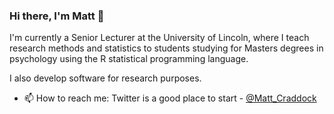 ### Hi there, I'm Matt 👋

I'm currently a Senior Lecturer at the University of Lincoln, where I teach research methods and statistics to students studying for Masters degrees in psychology using the R statistical programming language.

I also develop software for research purposes. 

- 📫 How to reach me: Twitter is a good place to start - [@Matt_Craddock](https://twitter.com/Matt_Craddock)
<!--
**craddm/craddm** is a ✨ _special_ ✨ repository because its `README.md` (this file) appears on your GitHub profile.

Here are some ideas to get you started:

- 🔭 I’m currently working on ...
- 🌱 I’m currently learning ...
- 👯 I’m looking to collaborate on ...
- 🤔 I’m looking for help with ...
- 💬 Ask me about ...
- 😄 Pronouns: ...
- ⚡ Fun fact: ...
-->
